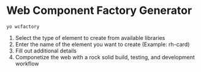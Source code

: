 # Web Component Factory Generator

```
yo wcfactory
```
1. Select the type of element to create from available libraries
2. Enter the name of the element you want to create (Example: rh-card)
3. Fill out additional details
4. Componetize the web with a rock solid build, testing, and development workflow